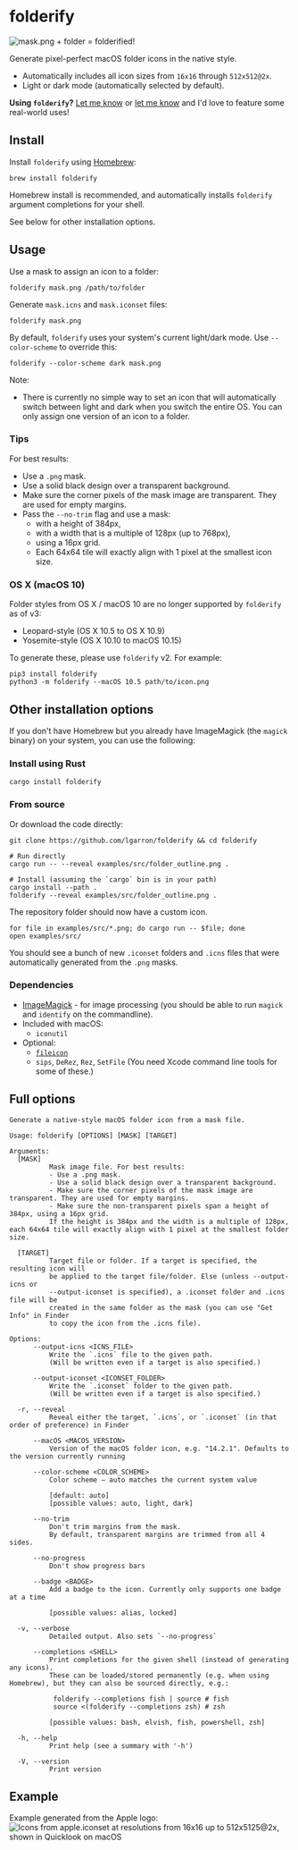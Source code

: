 # folderify

![mask.png + folder = folderified!](examples/png/explanation.png)

Generate pixel-perfect macOS folder icons in the native style.

- Automatically includes all icon sizes from `16x16` through `512x512@2x`.
- Light or dark mode (automatically selected by default).

**Using `folderify`?** [Let me know](https://mastodon.social/@lgarron) or [let me know](https://github.com/lgarron/folderify/issues/new) and I'd love to feature some real-world uses!

## Install

Install `folderify` using [Homebrew](https://formulae.brew.sh/formula/folderify):

```shell
brew install folderify
```

Homebrew install is recommended, and automatically installs `folderify` argument completions for your shell.

See below for other installation options.

## Usage

Use a mask to assign an icon to a folder:

```shell
folderify mask.png /path/to/folder
```

Generate `mask.icns` and `mask.iconset` files:

```shell
folderify mask.png
```

By default, `folderify` uses your system's current light/dark mode. Use `--color-scheme` to override this:

```shell
folderify --color-scheme dark mask.png
```

Note:

- There is currently no simple way to set an icon that will automatically switch between light and dark when you switch the entire OS. You can only assign one version of an icon to a folder.

### Tips

For best results:

- Use a `.png` mask.
- Use a solid black design over a transparent background.
- Make sure the corner pixels of the mask image are transparent. They are used for empty margins.
- Pass the `--no-trim` flag and use a mask:
  - with a height of 384px,
  - with a width that is a multiple of 128px (up to 768px),
  - using a 16px grid.
  - Each 64x64 tile will exactly align with 1 pixel at the smallest icon size.

### OS X (macOS 10)

Folder styles from OS X / macOS 10 are no longer supported by `folderify` as of v3:

- Leopard-style (OS X 10.5 to OS X 10.9)
- Yosemite-style (OS X 10.10 to macOS 10.15)

To generate these, please use `folderify` v2. For example:

```shell
pip3 install folderify
python3 -m folderify --macOS 10.5 path/to/icon.png
```

## Other installation options

If you don't have Homebrew but you already have ImageMagick (the `magick`
binary) on your system, you can use the following:

### Install using Rust

```shell
cargo install folderify
```

### From source

Or download the code directly:

```shell
git clone https://github.com/lgarron/folderify && cd folderify

# Run directly
cargo run -- --reveal examples/src/folder_outline.png .

# Install (assuming the `cargo` bin is in your path)
cargo install --path .
folderify --reveal examples/src/folder_outline.png .
```

The repository folder should now have a custom icon.

```shell
for file in examples/src/*.png; do cargo run -- $file; done
open examples/src/
```

You should see a bunch of new `.iconset` folders and `.icns` files that were automatically generated from the `.png` masks.

### Dependencies

- [ImageMagick](https://www.imagemagick.org/) - for image processing (you should be able to run `magick` and `identify` on the commandline).
- Included with macOS:
  - `iconutil`
- Optional:
  - [`fileicon`](https://github.com/mklement0/fileicon/)
  - `sips`, `DeRez`, `Rez`, `SetFile` (You need Xcode command line tools for some of these.)

## Full options

````cli-help
Generate a native-style macOS folder icon from a mask file.

Usage: folderify [OPTIONS] [MASK] [TARGET]

Arguments:
  [MASK]
          Mask image file. For best results:
          - Use a .png mask.
          - Use a solid black design over a transparent background.
          - Make sure the corner pixels of the mask image are transparent. They are used for empty margins.
          - Make sure the non-transparent pixels span a height of 384px, using a 16px grid.
          If the height is 384px and the width is a multiple of 128px, each 64x64 tile will exactly align with 1 pixel at the smallest folder size.

  [TARGET]
          Target file or folder. If a target is specified, the resulting icon will
          be applied to the target file/folder. Else (unless --output-icns or
          --output-iconset is specified), a .iconset folder and .icns file will be
          created in the same folder as the mask (you can use "Get Info" in Finder
          to copy the icon from the .icns file).

Options:
      --output-icns <ICNS_FILE>
          Write the `.icns` file to the given path.
          (Will be written even if a target is also specified.)

      --output-iconset <ICONSET_FOLDER>
          Write the `.iconset` folder to the given path.
          (Will be written even if a target is also specified.)

  -r, --reveal
          Reveal either the target, `.icns`, or `.iconset` (in that order of preference) in Finder

      --macOS <MACOS_VERSION>
          Version of the macOS folder icon, e.g. "14.2.1". Defaults to the version currently running

      --color-scheme <COLOR_SCHEME>
          Color scheme — auto matches the current system value
          
          [default: auto]
          [possible values: auto, light, dark]

      --no-trim
          Don't trim margins from the mask.
          By default, transparent margins are trimmed from all 4 sides.

      --no-progress
          Don't show progress bars

      --badge <BADGE>
          Add a badge to the icon. Currently only supports one badge at a time
          
          [possible values: alias, locked]

  -v, --verbose
          Detailed output. Also sets `--no-progress`

      --completions <SHELL>
          Print completions for the given shell (instead of generating any icons).
          These can be loaded/stored permanently (e.g. when using Homebrew), but they can also be sourced directly, e.g.:
          
           folderify --completions fish | source # fish
           source <(folderify --completions zsh) # zsh
          
          [possible values: bash, elvish, fish, powershell, zsh]

  -h, --help
          Print help (see a summary with '-h')

  -V, --version
          Print version

````

## Example

Example generated from the Apple logo:
![Icons from apple.iconset at resolutions from 16x16 up to 512x5125@2x, shown in Quicklook on macOS](examples/png/apple.gif)

